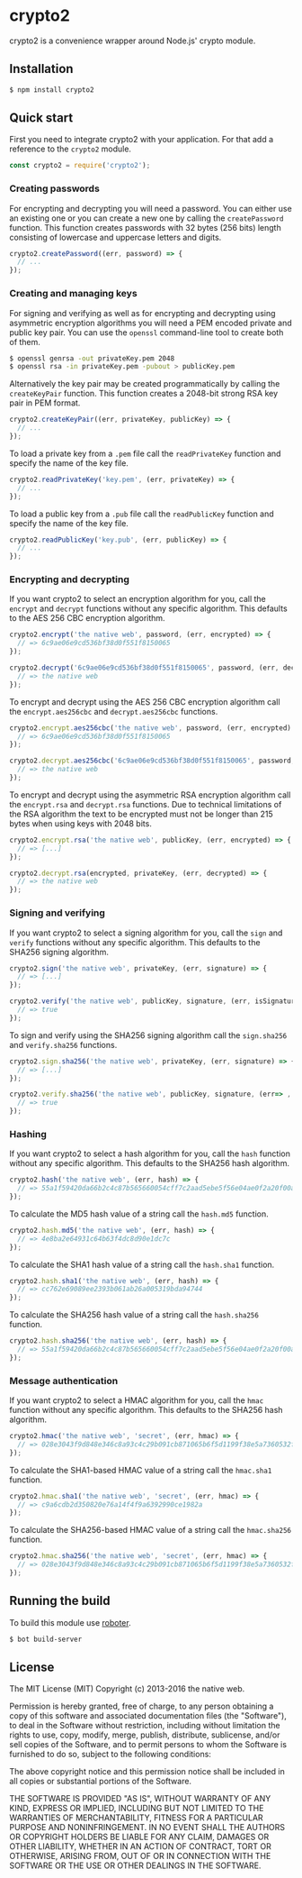 # crypto2

crypto2 is a convenience wrapper around Node.js' crypto module.

## Installation

```bash
$ npm install crypto2
```

## Quick start

First you need to integrate crypto2 with your application. For that add a reference to the `crypto2` module.

```javascript
const crypto2 = require('crypto2');
```

### Creating passwords

For encrypting and decrypting you will need a password. You can either use an existing one or you can create a new one by calling the `createPassword` function. This function creates passwords with 32 bytes (256 bits) length consisting of lowercase and uppercase letters and digits.

```javascript
crypto2.createPassword((err, password) => {
  // ...
});
```

### Creating and managing keys

For signing and verifying as well as for encrypting and decrypting using asymmetric encryption algorithms you will need a PEM encoded private and public key pair. You can use the `openssl` command-line tool to create both of them.

```bash
$ openssl genrsa -out privateKey.pem 2048
$ openssl rsa -in privateKey.pem -pubout > publicKey.pem
```

Alternatively the key pair may be created programmatically by calling the `createKeyPair` function. This function creates a 2048-bit strong RSA key pair in PEM format.

```javascript
crypto2.createKeyPair((err, privateKey, publicKey) => {
  // ...
});
```

To load a private key from a `.pem` file call the `readPrivateKey` function and specify the name of the key file.

```javascript
crypto2.readPrivateKey('key.pem', (err, privateKey) => {
  // ...
});
```

To load a public key from a `.pub` file call the `readPublicKey` function and specify the name of the key file.

```javascript
crypto2.readPublicKey('key.pub', (err, publicKey) => {
  // ...
});
```

### Encrypting and decrypting

If you want crypto2 to select an encryption algorithm for you, call the `encrypt` and `decrypt` functions without any specific algorithm. This defaults to the AES 256 CBC encryption algorithm.

```javascript
crypto2.encrypt('the native web', password, (err, encrypted) => {
  // => 6c9ae06e9cd536bf38d0f551f8150065
});

crypto2.decrypt('6c9ae06e9cd536bf38d0f551f8150065', password, (err, decrypted) => {
  // => the native web
});
```

To encrypt and decrypt using the AES 256 CBC encryption algorithm call the `encrypt.aes256cbc` and `decrypt.aes256cbc` functions.

```javascript
crypto2.encrypt.aes256cbc('the native web', password, (err, encrypted) => {
  // => 6c9ae06e9cd536bf38d0f551f8150065
});

crypto2.decrypt.aes256cbc('6c9ae06e9cd536bf38d0f551f8150065', password, (err=> , decrypted) {
  // => the native web
});
```

To encrypt and decrypt using the asymmetric RSA encryption algorithm call the `encrypt.rsa` and `decrypt.rsa` functions. Due to technical limitations of the RSA algorithm the text to be encrypted must not be longer than 215 bytes when using keys with 2048 bits.

```javascript
crypto2.encrypt.rsa('the native web', publicKey, (err, encrypted) => {
  // => [...]
});

crypto2.decrypt.rsa(encrypted, privateKey, (err, decrypted) => {
  // => the native web
});
```

### Signing and verifying

If you want crypto2 to select a signing algorithm for you, call the `sign` and `verify` functions without any specific algorithm. This defaults to the SHA256 signing algorithm.

```javascript
crypto2.sign('the native web', privateKey, (err, signature) => {
  // => [...]
});

crypto2.verify('the native web', publicKey, signature, (err, isSignatureValid) => {
  // => true
});
```

To sign and verify using the SHA256 signing algorithm call the `sign.sha256` and `verify.sha256` functions.

```javascript
crypto2.sign.sha256('the native web', privateKey, (err, signature) => {
  // => [...]
});

crypto2.verify.sha256('the native web', publicKey, signature, (err=> , isSignatureValid) {
  // => true
});
```

### Hashing

If you want crypto2 to select a hash algorithm for you, call the `hash` function without any specific algorithm. This defaults to the SHA256 hash algorithm.

```javascript
crypto2.hash('the native web', (err, hash) => {
  // => 55a1f59420da66b2c4c87b565660054cff7c2aad5ebe5f56e04ae0f2a20f00a9
});
```

To calculate the MD5 hash value of a string call the `hash.md5` function.

```javascript
crypto2.hash.md5('the native web', (err, hash) => {
  // => 4e8ba2e64931c64b63f4dc8d90e1dc7c
});
```

To calculate the SHA1 hash value of a string call the `hash.sha1` function.

```javascript
crypto2.hash.sha1('the native web', (err, hash) => {
  // => cc762e69089ee2393b061ab26a005319bda94744
});
```

To calculate the SHA256 hash value of a string call the `hash.sha256` function.

```javascript
crypto2.hash.sha256('the native web', (err, hash) => {
  // => 55a1f59420da66b2c4c87b565660054cff7c2aad5ebe5f56e04ae0f2a20f00a9
});
```

### Message authentication

If you want crypto2 to select a HMAC algorithm for you, call the `hmac` function without any specific algorithm. This defaults to the SHA256 hash algorithm.

```javascript
crypto2.hmac('the native web', 'secret', (err, hmac) => {
  // => 028e3043f9d848e346c8a93c4c29b091cb871065b6f5d1199f38e5a7360532f4
});
```

To calculate the SHA1-based HMAC value of a string call the `hmac.sha1` function.

```javascript
crypto2.hmac.sha1('the native web', 'secret', (err, hmac) => {
  // => c9a6cdb2d350820e76a14f4f9a6392990ce1982a
});
```

To calculate the SHA256-based HMAC value of a string call the `hmac.sha256` function.

```javascript
crypto2.hmac.sha256('the native web', 'secret', (err, hmac) => {
  // => 028e3043f9d848e346c8a93c4c29b091cb871065b6f5d1199f38e5a7360532f4
});
```

## Running the build

To build this module use [roboter](https://www.npmjs.com/package/roboter).

```bash
$ bot build-server
```

## License

The MIT License (MIT)
Copyright (c) 2013-2016 the native web.

Permission is hereby granted, free of charge, to any person obtaining a copy of this software and associated documentation files (the "Software"), to deal in the Software without restriction, including without limitation the rights to use, copy, modify, merge, publish, distribute, sublicense, and/or sell copies of the Software, and to permit persons to whom the Software is furnished to do so, subject to the following conditions:

The above copyright notice and this permission notice shall be included in all copies or substantial portions of the Software.

THE SOFTWARE IS PROVIDED "AS IS", WITHOUT WARRANTY OF ANY KIND, EXPRESS OR IMPLIED, INCLUDING BUT NOT LIMITED TO THE WARRANTIES OF MERCHANTABILITY, FITNESS FOR A PARTICULAR PURPOSE AND NONINFRINGEMENT. IN NO EVENT SHALL THE AUTHORS OR COPYRIGHT HOLDERS BE LIABLE FOR ANY CLAIM, DAMAGES OR OTHER LIABILITY, WHETHER IN AN ACTION OF CONTRACT, TORT OR OTHERWISE, ARISING FROM, OUT OF OR IN CONNECTION WITH THE SOFTWARE OR THE USE OR OTHER DEALINGS IN THE SOFTWARE.
